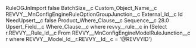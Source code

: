 <?xml version="1.0" encoding="UTF-8"?>
<CustomMetadata xmlns="http://soap.sforce.com/2006/04/metadata" xmlns:xsi="http://www.w3.org/2001/XMLSchema-instance" xmlns:xsd="http://www.w3.org/2001/XMLSchema">
    <label>RuleOGJnImport</label>
    <protected>false</protected>
    <values>
        <field>BatchSize__c</field>
        <value xsi:nil="true"/>
    </values>
    <values>
        <field>Custom_Object_Name__c</field>
        <value xsi:type="xsd:string">REVVY__MnConfigEngineRuleOptionGroupJunction__c</value>
    </values>
    <values>
        <field>External_Id__c</field>
        <value xsi:type="xsd:string">Id</value>
    </values>
    <values>
        <field>NeedUpsert__c</field>
        <value xsi:type="xsd:boolean">false</value>
    </values>
    <values>
        <field>Product_Where_Clause__c</field>
        <value xsi:nil="true"/>
    </values>
    <values>
        <field>Sequence__c</field>
        <value xsi:type="xsd:double">28.0</value>
    </values>
    <values>
        <field>Upsert_Field__c</field>
        <value xsi:nil="true"/>
    </values>
    <values>
        <field>Where_Clause__c</field>
        <value xsi:type="xsd:string">where revvy__rule__c in (Select  r.REVVY__Rule_Id__c From REVVY__MnConfigEngineModelRuleJunction__c r where REVVY__Model_Id__r.REVVY__Id__c = &apos;@REVVYID&apos;)</value>
    </values>
</CustomMetadata>
